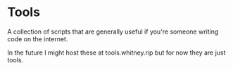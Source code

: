 # Tools
A collection of scripts that are generally useful if you're someone writing code on the internet.

In the future I might host these at tools.whitney.rip but for now they are just tools.

